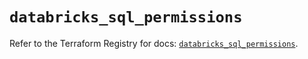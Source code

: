 # `databricks_sql_permissions`

Refer to the Terraform Registry for docs: [`databricks_sql_permissions`](https://registry.terraform.io/providers/databricks/databricks/1.76.0/docs/resources/sql_permissions).
